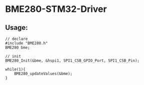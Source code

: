 # BME280-STM32-Driver

## Usage:
    // declare
    #include "BME280.h"
    BME280 bme;
    
    // init
    BME280_Init(&bme, &hspi1, SPI1_CSB_GPIO_Port, SPI1_CSB_Pin);
    
    while(1){
        BME280_updateValues(&bme);
    }
